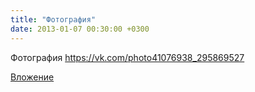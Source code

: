 ```yaml
---
title: "Фотография"
date: 2013-01-07 00:30:00 +0300
---
```


Фотография
https://vk.com/photo41076938_295869527

[Вложение](https://vk.com/photo41076938_295869527)
